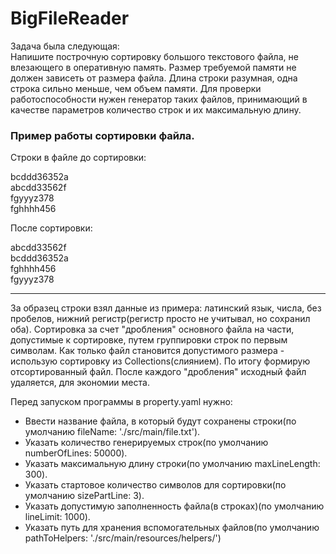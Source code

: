 # BigFileReader

Задача была следующая:    
Напишите построчную сортировку большого текстового файла, не влезающего в оперативную память.
Размер требуемой памяти не должен зависеть от размера файла.
Длина строки разумная, одна строка сильно меньше, чем объем памяти.
Для проверки работоспособности нужен генератор таких файлов, принимающий в качестве параметров количество строк и их максимальную длину.

### Пример работы сортировки файла.

Строки в файле до сортировки:    
    
bcddd36352a    
abcdd33562f    
fgyyyz378     
fghhhh456
    
После сортировки:
    
abcdd33562f    
bcddd36352a    
fghhhh456    
fgyyyz378    
__________________________________

За образец строки взял данные из примера: латинский язык, числа, без пробелов, нижний регистр(регистр просто  не учитывал, но сохранил оба).
Сортировка за счет "дробления" основного файла на части, допустимые к сортировке, путем группировки строк по первым символам. 
Как только файл становится допустимого размера - использую сортировку из Collections(слиянием). По итогу формирую отсортированный файл.
После каждого "дробления" исходный файл удаляется, для экономии места.

Перед запуском программы в property.yaml нужно:
-  Ввести название файла, в который будут сохранены строки(по умолчанию fileName: './src/main/file.txt'). 
-  Указать количество генерируемых строк(по умолчанию numberOfLines: 50000). 
-  Указать максимальную длину строки(по умолчанию maxLineLength: 300).
-  Указать стартовое количество символов для сортировки(по умолчанию sizePartLine: 3).
-  Указать допустимую заполненность файла(в строках)(по умолчанию lineLimit: 1000).
-  Указать путь для хранения вспомогательных файлов(по умолчанию pathToHelpers: './src/main/resources/helpers/')
